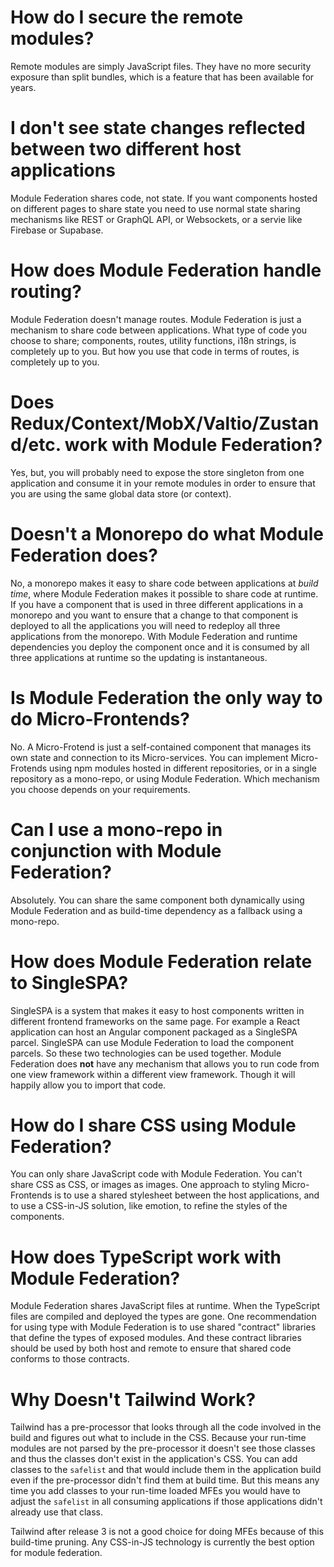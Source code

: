 # How do I secure the remote modules?

Remote modules are simply JavaScript files. They have no more security exposure than split bundles, which
is a feature that has been available for years.

# I don't see state changes reflected between two different host applications

Module Federation shares code, not state. If you want components hosted on different pages to share state you need to use normal
state sharing mechanisms like REST or GraphQL API, or Websockets, or a servie like Firebase or Supabase.

# How does Module Federation handle routing?

Module Federation doesn't manage routes. Module Federation is just a mechanism to share code between applications.
What type of code you choose to share; components, routes, utility functions, i18n strings, is completely up to you.
But how you use that code in terms of routes, is completely up to you.

# Does Redux/Context/MobX/Valtio/Zustand/etc. work with Module Federation?

Yes, but, you will probably need to expose the store singleton from one application and consume it in your remote modules
in order to ensure that you are using the same global data store (or context).

# Doesn't a Monorepo do what Module Federation does?

No, a monorepo makes it easy to share code between applications at *build time*, where Module Federation makes it possible to
share code at runtime. If you have a component that is used in three different applications in a monorepo and you want to ensure that
a change to that component is deployed to all the applications you will need to redeploy all three applications from the monorepo.
With Module Federation and runtime dependencies you deploy the component once and it is consumed by all three applications at runtime
so the updating is instantaneous.

# Is Module Federation the only way to do Micro-Frontends?

No. A Micro-Frotend is just a self-contained component that manages its own state and connection to its Micro-services. You can
implement Micro-Frotends using npm modules hosted in different repositories, or in a single repository as a mono-repo, or using Module
Federation. Which mechanism you choose depends on your requirements.

# Can I use a mono-repo in conjunction with Module Federation?

Absolutely. You can share the same component both dynamically using Module Federation and as build-time dependency as a fallback using a 
mono-repo.

# How does Module Federation relate to SingleSPA?

SingleSPA is a system that makes it easy to host components written in different frontend frameworks on the same page. For example a React application
can host an Angular component packaged as a SingleSPA parcel. SingleSPA can use Module Federation to load the component parcels. So these two
technologies can be used together. Module Federation does **not** have any mechanism that allows you to run code from one view framework within a
different view framework. Though it will happily allow you to import that code.

# How do I share CSS using Module Federation?

You can only share JavaScript code with Module Federation. You can't share CSS as CSS, or images as images. One approach to styling Micro-Frontends
is to use a shared stylesheet between the host applications, and to use a CSS-in-JS solution, like emotion, to refine the styles of the
components.

# How does TypeScript work with Module Federation?

Module Federation shares JavaScript files at runtime. When the TypeScript files are compiled and deployed the types are gone.
One recommendation for using type with Module Federation is to use shared "contract" libraries that define the types of exposed modules.
And these contract libraries should be used by both host and remote to ensure that shared code conforms to those contracts.

# Why Doesn't Tailwind Work?

Tailwind has a pre-processor that looks through all the code involved in the build and figures out what to include in the CSS.
Because your run-time modules are not parsed by the pre-processor it doesn't see those classes and thus the classes don't
exist in the application's CSS. You can add classes to the `safelist` and that would include them in the application build
even if the pre-processor didn't find them at build time. But this means any time you add classes to your run-time loaded MFEs
you would have to adjust the `safelist` in all consuming applications if those applications didn't already use that class.

Tailwind after release 3 is not a good choice for doing MFEs because of this build-time pruning. Any CSS-in-JS technology
is currently the best option for module federation.
